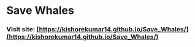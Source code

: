 # Save Whales
### Visit site: [https://kishorekumar14.github.io/Save_Whales/](https://kishorekumar14.github.io/Save_Whales/)
